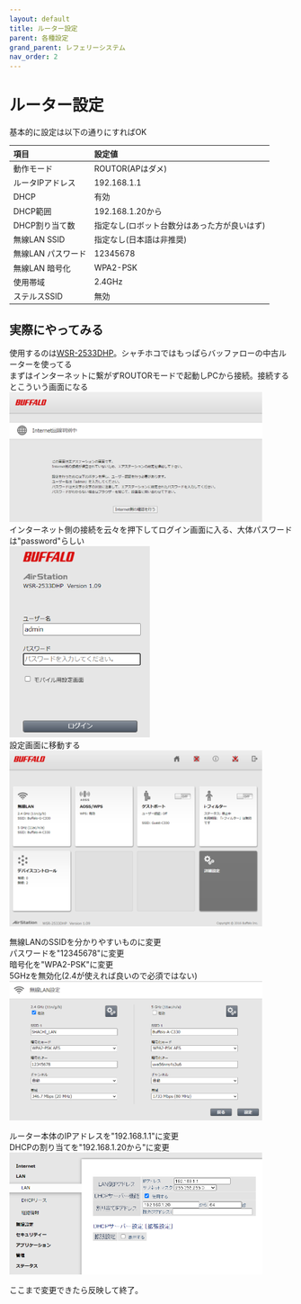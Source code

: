 ```yaml
---
layout: default
title: ルーター設定
parent: 各種設定
grand_parent: レフェリーシステム
nav_order: 2
---
```

# ルーター設定  
基本的に設定は以下の通りにすればOK  

|項目|設定値|
|:-------------|:------------------|
|動作モード|ROUTOR(APはダメ)|
|ルータIPアドレス|192.168.1.1|
|DHCP|有効|
|DHCP範囲|192.168.1.20から|
|DHCP割り当て数|指定なし(ロボット台数分はあった方が良いはず)|
|無線LAN SSID|指定なし(日本語は非推奨)|
|無線LAN パスワード|12345678|
|無線LAN 暗号化|WPA2-PSK|
|使用帯域|2.4GHz|
|ステルスSSID|無効|

## 実際にやってみる  
使用するのは[WSR-2533DHP](https://www.buffalo.jp/product/series/WSR-2533DHP)。シャチホコではもっぱらバッファローの中古ルーターを使ってる  
まずはインターネットに繋がずROUTORモードで起動しPCから接続。接続するとこういう画面になる  
<img src='img/ルーター設定_2023-10-05-10-05-01.png' width='450'>  
インターネット側の接続を云々を押下してログイン画面に入る、大体パスワードは"password"らしい  
<img src='img/ルーター設定_2023-10-05-10-08-13.png' width='250'>  
設定画面に移動する  
<img src='img/ルーター設定_2023-10-05-10-08-50.png' width='450'>  

無線LANのSSIDを分かりやすいものに変更  
パスワードを"12345678"に変更  
暗号化を"WPA2-PSK"に変更  
5GHzを無効化(2.4が使えれば良いので必須ではない)  
<img src='img/ルーター設定_2023-10-05-10-10-07.png' width='450'>  

ルーター本体のIPアドレスを"192.168.1.1"に変更  
DHCPの割り当てを"192.168.1.20から"に変更  
<img src='img/ルーター設定_2023-10-05-10-12-12.png' width='450'>  

ここまで変更できたら反映して終了。  
